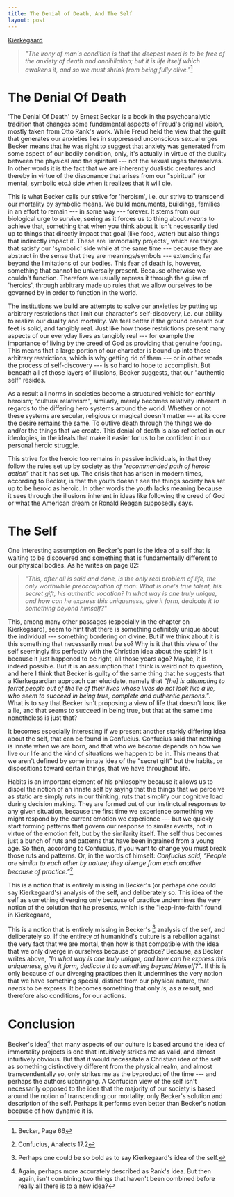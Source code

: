 ```yaml
---
title: The Denial of Death, And The Self
layout: post
---
```


[Kierkegaard](images/kierkegaard.jpg)

> *"The irony of man's condition is that the deepest need is to be free of the anxiety of death and annihilation; but it is life itself which awakens it, and so we must shrink from being fully alive."*[^1]

# The Denial Of Death

'The Denial Of Death' by Ernest Becker is a book in the psychoanalytic tradition that changes some fundamental aspects of Freud's original vision, mostly taken from Otto Rank's work. While Freud held the view that the guilt that generates our anxieties lies in suppressed unconscious sexual urges Becker means that he was right to suggest that anxiety was generated from some aspect of our bodily condition, only, it's actually in virtue of the duality between the physical and the spiritual --- not the sexual urges themselves. In other words it is the fact that we are inherently dualistic creatures and thereby in virtue of the dissonance that arises from our "spiritual" (or mental, symbolic etc.) side when it realizes that it will die. 

This is what Becker calls our strive for 'heroism', i.e. our strive to transcend our mortality by symbolic means. We build monuments, buildings, families in an effort to remain --- in some way --- forever. It stems from our biological urge to survive, seeing as it forces us to thing about *means* to achieve that, something that when you think about it isn't necessarily tied up to things that directly impact that goal (like food, water) but also things that indirectly impact it. These are 'immortality projects', which are things that satisfy our 'symbolic' side while at the same time --- because they are abstract in the sense that they are meanings/symbols --- extending far beyond the limitations of our bodies. This fear of death is, however, something that cannot be universally present. Because otherwise we couldn't function. Therefore we usually repress it through the guise of 'heroics', through arbitrary made up rules that we allow ourselves to be governed by in order to function in the world. 

The institutions we build are attempts to solve our anxieties by putting up arbitrary restrictions that limit our character's self-discovery, i.e. our ability to realize our duality and mortality. We feel better if the ground beneath our feet is solid, and tangibly real. Just like how those restrictions present many aspects of our everyday lives as tangibly real --- for example the importance of living by the creed of God as providing that genuine footing. This means that a large portion of our character is bound up into these arbitrary restrictions, which is why getting rid of them --- or in other words the process of self-discovery --- is so hard to hope to accomplish. But beneath all of those layers of illusions, Becker suggests, that our "authentic self" resides. 

As a result all norms in societies become a structured vehicle for earthly heroism; "cultural relativism", similarly, merely becomes relativity inherent in regards to the differing hero systems around the world. Whether or not these systems are secular, religious or magical doesn't matter --- at its core the desire remains the same. To outlive death through the things we do and/or the things that we create. This denial of death is also reflected in our ideologies, in the ideals that make it easier for us to be confident in our personal heroic struggle.

This strive for the heroic too remains in passive individuals, in that they follow the rules set up by society as the *"recommended path of heroic action"* that it has set up. The crisis that has arisen in modern times, according to Becker, is that the youth doesn't see the things society has set up to be heroic as heroic. In other words the youth lacks meaning because it sees through the illusions inherent in ideas like following the creed of God or what the American dream or Ronald Reagan supposedly says.

# The Self

One interesting assumption on Becker's part is the idea of a self that is waiting to be discovered and something that is fundamentally different to our physical bodies. As he writes on page 82: 

> *"This, after all is said and done, is the only real problem of life, the only worthwhile preoccupation of man: What is one's true talent, his secret gift, his authentic vocation? In what way is one truly unique, and how can he express this uniqueness, give it form, dedicate it to something beyond himself?"*

This, among many other passages (especially in the chapter on Kierkegaard), seem to hint that there is something definitely unique about the individual --- something bordering on divine. But if we think about it is this something that necessarily must be so? Why is it that this view of the self seemingly fits perfectly with the Christian idea about the spirit? Is it because it just happened to be right, all those years ago? Maybe, it is indeed possible. But it is an assumption that I think is weird not to question, and here I think that Becker is guilty of the same thing that he suggests that a Kierkegaardian approach can elucidate, namely that *"[he] is attempting to ferret people out of the lie of their lives whose lives do not look like a lie, who seem to succeed in being true, complete and authentic persons."*. What is to say that Becker isn't proposing a view of life that doesn't look like a lie, and that seems to succeed in being true, but that at the same time nonetheless is just that?

It becomes especially interesting if we present another starkly differing idea about the self, that can be found in Confucius. Confucius said that nothing is innate when we are born, and that who we become depends on how we live our life and the kind of situations we happen to be in. This means that we aren't defined by some innate idea of the "secret gift" but the habits, or dispositions toward certain things, that we have throughout life. 

Habits is an important element of his philosophy because it allows us to dispel the notion of an innate self by saying that the things that we perceive as static are simply ruts in our thinking, ruts that simplify our cognitive load during decision making. They are formed out of our instinctual responses to any given situation, because the first time we experience something we might respond by the current emotion we experience --- but we quickly start forming patterns that govern our response to similar events, not in virtue of the emotion felt, but by the similarity itself. The self thus becomes just a bunch of ruts and patterns that have been ingrained from a young age. So then, according to Confucius, if you want to change you must break those ruts and patterns. Or, in the words of himself: *Confucius said, “People are similar to each other by nature; they diverge from each another because of practice.”*[^2]

This is a notion that is entirely missing in Becker's (or perhaps one could say Kierkegaard's) analysis of the self, and deliberately so. This idea of the self as something diverging only because of practice undermines the very notion of the solution that he presents, which is the "leap-into-faith" found in Kierkegaard, 

This is a notion that is entirely missing in Becker's [^3] analysis of the self, and deliberately so. If the entirety of humankind's culture is a rebellion against the very fact that we are mortal, then how is that compatible with the idea that we only diverge in ourselves because of practice? Because, as Becker writes above, *"In what way is one truly unique, and how can he express this uniqueness, give it form, dedicate it to something beyond himself?"*. If this is only because of our diverging practices then it undermines the very notion that we have something special, distinct from our physical nature, that *needs* to be express. It becomes something that only *is*, as a result, and therefore also conditions, for our actions. 

# Conclusion

Becker's idea[^4] that many aspects of our culture is based around the idea of immortality projects is one that intuitively strikes me as valid, and almost intuitively obvious. But that it would necessitate a Christian idea of the self as something distinctively different from the physical realm, and almost transcendentally so, only strikes me as the byproduct of the time --- and perhaps the authors upbringing. A Confucian view of the self isn't necessarily opposed to the idea that the majority of our society is based around the notion of transcending our mortality, only Becker's solution and description of the self. Perhaps it performs even better than Becker's notion because of how dynamic it is.



<!-- footnotes --> 

[^1]: Becker, Page 66
[^2]: Confucius, Analects 17.2
[^3]: Perhaps one could be so bold as to say Kierkegaard's idea of the self.
[^4]: Again, perhaps more accurately described as Rank's idea. But then again, isn't combining two things that haven't been combined before really all there is to a new idea?
